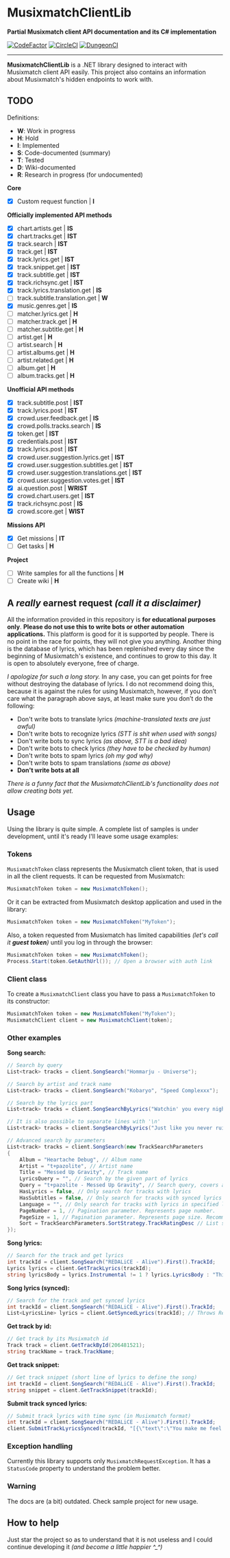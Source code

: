 # MusixmatchClientLib
**Partial Musixmatch client API documentation and its C# implementation**

[![CodeFactor](https://www.codefactor.io/repository/github/eimaen/musixmatchclientlib/badge?s=70546a2802f8bab8bf9f44f18eeff4177faa14e7)](https://www.codefactor.io/repository/github/eimaen/musixmatchclientlib)
[![CircleCI](https://circleci.com/gh/Eimaen/MusixmatchClientLib.svg?style=shield&circle-token=161ae5a56e3c9352df1ca627e1b8c09e0d63e32f)](https://app.circleci.com/pipelines/github/Eimaen/MusixmatchClientLib)
[![DungeonCI](https://img.shields.io/static/v1?label=dungeonci&message=master&color=success)](https://www.google.com/search?q=Van+Darkholme)

----

**MusixmatchClientLib** is a .NET library designed to interact with Musixmatch client API easily. This project also contains an information about Musixmatch's hidden endpoints to work with. 

## TODO
Definitions:
- **W**: Work in progress
- **H**: Hold
- **I**: Implemented
- **S**: Code-documented (summary)
- **T**: Tested
- **D**: Wiki-documented
- **R**: Research in progress (for undocumented)

**Core**
- [x] Custom request function | **I**

**Officially implemented API methods**
- [x] chart.artists.get | **IS**
- [x] chart.tracks.get | **IST**
- [x] track.search | **IST**
- [x] track.get | **IST**
- [x] track.lyrics.get | **IST**
- [x] track.snippet.get | **IST**
- [x] track.subtitle.get | **IST**
- [x] track.richsync.get | **IST**
- [x] track.lyrics.translation.get | **IS**
- [ ] track.subtitle.translation.get | **W**
- [x] music.genres.get | **IS**
- [ ] matcher.lyrics.get | **H**
- [ ] matcher.track.get | **H**
- [ ] matcher.subtitle.get | **H**
- [ ] artist.get | **H**
- [ ] artist.search | **H**
- [ ] artist.albums.get | **H**
- [ ] artist.related.get | **H**
- [ ] album.get | **H**
- [ ] album.tracks.get | **H**

**Unofficial API methods**
- [x] track.subtitle.post | **IST**
- [x] track.lyrics.post | **IST**
- [x] crowd.user.feedback.get | **IS**
- [x] crowd.polls.tracks.search | **IS**
- [x] token.get | **IST**
- [x] credentials.post | **IST**
- [x] track.lyrics.post | **IST**
- [x] crowd.user.suggestion.lyrics.get | **IST**
- [x] crowd.user.suggestion.subtitles.get | **IST**
- [x] crowd.user.suggestion.translations.get | **IST**
- [x] crowd.user.suggestion.votes.get | **IST**
- [x] ai.question.post | **WRIST**
- [x] crowd.chart.users.get | **IST**
- [x] track.richsync.post | **IS**
- [x] crowd.score.get | **WIST**

**Missions API**
- [x] Get missions | **IT**
- [ ] Get tasks | **H**

**Project**
- [ ] Write samples for all the functions | **H**
- [ ] Create wiki | **H**

## A *really* earnest request *(call it a disclaimer)*
All the information provided in this repository is **for educational purposes only**. 
**Please do not use this to write bots or other automation applications.** 
This platform is good for it is supported by people. 
There is no point in the race for points, they will not give you anything. 
Another thing is the database of lyrics, which has been replenished every day since the beginning of Musixmatch's existence, and continues to grow to this day. 
It is open to absolutely everyone, free of charge.

*I apologize for such a long story.*
In any case, you can get points for free without destroying the database of lyrics. 
I do not recommend doing this, because it is against the rules for using Musixmatch, 
however, if you don’t care what the paragraph above says, at least make sure you don’t do the following:
- Don't write bots to translate lyrics *(machine-translated texts are just awful)*
- Don't write bots to recognize lyrics *(STT is shit when used with songs)*
- Don't write bots to sync lyrics *(as above, STT is a bad idea)*
- Don't write bots to check lyrics *(they have to be checked by human)*
- Don't write bots to spam lyrics *(oh my god why)*
- Don't write bots to spam translations *(same as above)*
- **Don't write bots at all**

*There is a funny fact that the MusixmatchClientLib's functionality does not allow creating bots yet.*

## Usage
Using the library is quite simple. 
A complete list of samples is under development, until it's ready I'll leave some usage examples:

### Tokens
`MusixmatchToken` class represents the Musixmatch client token, that is used in all the client requests. 
It can be requested from Musixmatch:
```C#
MusixmatchToken token = new MusixmatchToken();
```
Or it can be extracted from Musixmatch desktop application and used in the library:
```C#
MusixmatchToken token = new MusixmatchToken("MyToken");
```

Also, a token requested from Musixmatch has limited capabilities *(let's call it ***guest token***)* until you log in through the browser:
```C#
MusixmatchToken token = new MusixmatchToken();
Process.Start(token.GetAuthUrl()); // Open a browser with auth link
```

### Client class
To create a `MusixmatchClient` class you have to pass a `MusixmatchToken` to its constructor:
```C#
MusixmatchToken token = new MusixmatchToken("MyToken");
MusixmatchClient client = new MusixmatchClient(token);
```

### Other examples
**Song search:**
```C#
// Search by query
List<track> tracks = client.SongSearch("Hommarju - Universe");

// Search by artist and track name
List<track> tracks = client.SongSearch("Kobaryo", "Speed Complexxx");

// Search by the lyrics part
List<track> tracks = client.SongSearchByLyrics("Watchin' you every night, to cast a small spell of fright"); 

// It is also possible to separate lines with '\n'
List<track> tracks = client.SongSearchByLyrics("Just like you never ruined my heart\nLike you never said the words"); 

// Advanced search by parameters
List<track> tracks = client.SongSearch(new TrackSearchParameters
{
    Album = "Heartache Debug", // Album name
    Artist = "t+pazolite", // Artist name
    Title = "Messed Up Gravity", // Track name
    LyricsQuery = "", // Search by the given part of lyrics
    Query = "t+pazolite - Messed Up Gravity", // Search query, covers all the search parameters above
    HasLyrics = false, // Only search for tracks with lyrics
    HasSubtitles = false, // Only search for tracks with synced lyrics
    Language = "", // Only search for tracks with lyrics in specified language
    PageNumber = 1, // Pagination parameter. Represents page number.
    PageSize = 1, // Pagination parameter. Represents page size. Recommended to set to 1 for one-track search.
    Sort = TrackSearchParameters.SortStrategy.TrackRatingDesc // List sorting strategy 
});
```

**Song lyrics:**
```C#
// Search for the track and get lyrics
int trackId = client.SongSearch("REDALiCE - Alive").First().TrackId;
Lyrics lyrics = client.GetTrackLyrics(trackId);
string lyricsBody = lyrics.Instrumental != 1 ? lyrics.LyricsBody : "This track is instrumental"; // lyrics.LyricsBody is null when the track is instrumental
```

**Song lyrics (synced):**
```C#
// Search for the track and get synced lyrics
int trackId = client.SongSearch("REDALiCE - Alive").First().TrackId;
List<LyricsLine> lyrics = client.GetSyncedLyrics(trackId); // Throws ResourceNotFound if the track has no subtitles, check that first
```

**Get track by id:**
```C#
// Get track by its Musixmatch id
Track track = client.GetTrackById(206481521);
string trackName = track.TrackName;
```

**Get track snippet:**
```C#
// Get track snippet (short line of lyrics to define the song)
int trackId = client.SongSearch("REDALiCE - Alive").First().TrackId;
string snippet = client.GetTrackSnippet(trackId);
```

**Submit track synced lyrics:**
```C#
// Submit track lyrics with time sync (in Musixmatch format)
int trackId = client.SongSearch("REDALiCE - Alive").First().TrackId;
client.SubmitTrackLyricsSynced(trackId, "[{\"text\":\"You make me feel alive\",\"time\":{\"total\":17.33,\"minutes\":0,\"seconds\":17,\"hundredths\":33}}]");
```

### Exception handling
Currently this library supports only `MusixmatchRequestException`. It has a `StatusCode` property to understand the problem better.

### Warning
The docs are (a bit) outdated. Check sample project for new usage.

## How to help
Just star the project so as to understand that it is not useless and I could continue developing it *(and become a little happier ^_^)*
